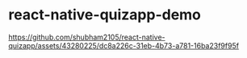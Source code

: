 # react-native-quizapp-demo

https://github.com/shubham2105/react-native-quizapp/assets/43280225/dc8a226c-31eb-4b73-a781-16ba23f9f95f


